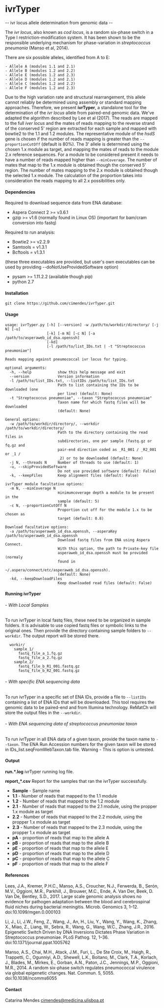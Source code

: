 # ivrTyper
-- ivr locus allele determination from genomic data --

The *ivr locus*, also known as *cod locus*, is a random six-phase switch in a Type I restriction-modification system.
It has been shown to be the responsible underlying mechanism for phase-variation in *streptococcus pneumonia* (Manso et al, 2014).

There are six possible alleles, identified from A to E:

    - Allele A (modules 1.1 and 2.1)
    - Allele B (modules 1.2 and 2.2)
    - Allele E (modules 1.2 and 2.3)
    - Allele D (modules 1.2 and 2.1)
    - Allele C (modules 1.2 and 2.2)
    - Allele F (modules 1.2 and 2.3)


Due to the high variation rate and structural rearrangement, this allele cannot reliably be determined using assembly or standard mapping approaches.
Therefore, we present **ivrTyper**, a standalone tool for the determination of the *ivr locus* allele from paired-end genomic data.
We've adapted the algorithm described by Lee et al (2017). The reads are mapped to the full *iver locus* and the mates of reads mapping to the reverse strand of the conserved 5' region are extracted for each sample and mapped with bowtie2 to the 1.1 and 1.2 modules. The representative module of the *hsdS* gene is chosen if the number of reads mapping is greater than the `--proportionCutOff` (default is 80%). The 3' allele is determined using the chosen 1.x module as target, and mapping the mates of reads to the module 2.x reference sequences.
For a module to be considered present it needs to have a number of reads mapped higher than `--minCoverage`.
The number of mates that map to the 1.x module is obtained though the conserved 5' region. The number of mates mapping to the 2.x module is obtained though the selected 1.x module. The calculation of the proportion takes into consideration the reads mapping to all 2.x possibilities only.


#### Dependencies

Required to download sequence data from ENA database:
- Aspera Connect 2 >= v3.6.1
- gzip >= v1.6 (normally found in Linux OS) (important for bam/cram conversion into fastq)

Required to run analysis:
- Bowtie2 >= v2.2.9
- Samtools = v1.3.1
- Bcftools = v1.3.1

(these three executables are provided, but user's own executables can be used by providing --doNotUseProvidedSoftware option)
- pysam >= 1.11.2.2 (available though pip)
- python 2.7


#### Installation

`git clone https://github.com/cimendes/ivrTyper.git`


#### Usage

    usage: ivrTyper.py [-h] [--version] -w /path/to/workdir/directory/ [-j N] [-u]
                       [-k] [-m N] [-c N] [-a /path/to/asperaweb_id_dsa.openssh]
                       [-kd]
                       [-l /path/to/list_IDs.txt | -t "Streptococcus pneumoniae"]

    Reads mapping against pneumococcal ivr locus for typing.

    optional arguments:
      -h, --help            show this help message and exit
      --version             Version information
      -l /path/to/list_IDs.txt, --listIDs /path/to/list_IDs.txt
                            Path to list containing the IDs to be downloaded (one
                            per line) (default: None)
      -t "Streptococcus pneumoniae", --taxon "Streptococcus pneumoniae"
                            Taxon name for which fastq files will be downloaded
                            (default: None)

    General options:
      -w /path/to/workdir/directory/, --workdir /path/to/workdir/directory/
                            Path to the directory containing the read files in
                            subdirectories, one per sample (fastq.gz or fq.gz and
                            pair-end direction coded as _R1_001 / _R2_001 or _1 /
                            _2) or to be downloaded (default: None)
      -j N, --threads N     Number of threads to use (default: 1)
      -u, --skipProvidedSoftware
                            Do not use provided software (default: False)
      -k, --keepFiles       Keep alignment files (default: False)

    ivrTyper module facultative options:
      -m N, --minCoverage N
                            minimumcoverage depth a module to be present in the
                            sample (default: 5)
      -c N, --proportionCutOff N
                            Proportion cut off for the module 1.x to be chosen as
                            target (default: 0.8)

    Download facultative options:
      -a /path/to/asperaweb_id_dsa.openssh, --asperaKey /path/to/asperaweb_id_dsa.openssh
                            Download fastq files from ENA using Aspera Connect.
                            With this option, the path to Private-key file
                            asperaweb_id_dsa.openssh must be provided (normaly
                            found in
                            ~/.aspera/connect/etc/asperaweb_id_dsa.openssh).
                            (default: None)
      -kd, --keepDownloadFiles
                            Keep downloaded read files (default: False)


#### Running ivrTyper

######  - With Local Samples
To run ivrTyper in local fastq files, these need to be organized in sample folders.
It is advisable to use copied fastq files or symbolic links to the original ones. Then provide the directory containing sample folders to `--workdir`. The output report will be stored there.
```
  workir/
    sample_1/
      fastq_file_a_1.fq.gz
      fastq_file_a_2.fq.gz
    sample_2/
      fastq_file_b_R1_001.fastq.gz
      fastq_file_b_R2_001.fastq.gz
```

###### - With specific ENA sequencing data
To run ivrTyper in a specific set of ENA IDs, provide a file to `--listIDs` containing a list of ENA IDs that will be downloaded. This tool requires the genomic data to be paired-end and from Illumina technology.
ReMatCh will store the output files in the `--workdir`.

###### - With ENA sequencing data of *streptococcus pneumoniae* taxon
To run ivrTyper in all ENA data of a given taxon, provide the taxon name to `--taxon`.
The ENA Run Accession numbers for the given taxon will be stored in IDs_list.seqFromWebTaxon.tab file.
Warning - This is option is untested.


#### Output

**run.*.log**
ivrTyper running log file.

**report_*.csv**
Report for the samples that ran the ivrTyper successfully.
- **Sample** - Sample name
- **1.1** - Number of reads that mapped to the 1.1 module
- **1.2** - Number of reads that mapped to the 1.2 module
- **2.1** - Number of reads that mapped to the 2.1 module, using the propper 1.x module as target
- **2.2** - Number of reads that mapped to the 2.2 module, using the propper 1.x module as target
- **2.3** - Number of reads that mapped to the 2.3 module, using the propper 1.x module as target
- **pA** - proportion of reads that map to the allele A
- **pB** - proportion of reads that map to the allele B
- **pE** - proportion of reads that map to the allele E
- **pD** - proportion of reads that map to the allele D
- **pC** - proportion of reads that map to the allele C
- **pF** - proportion of reads that map to the allele F


#### References
Lees, J.A., Kremer, P.H.C., Manso, A.S., Croucher, N.J., Ferwerda, B., Serón, M.V., Oggioni, M.R., Parkhill, J., Brouwer, M.C., Ende, A. Van Der, Beek, D. Van De, Bentley, S.D., 2017. Large scale genomic analysis shows no evidence for pathogen adaptation between the blood and cerebrospinal fluid niches during bacterial meningitis. Microb. Genomics 3, 1–12. doi:10.1099/mgen.0.000103

Li, J., Li, J.W., Feng, Z., Wang, J., An, H., Liu, Y., Wang, Y., Wang, K., Zhang, X., Miao, Z., Liang, W., Sebra, R., Wang, G., Wang, W.C., Zhang, J.R., 2016. Epigenetic Switch Driven by DNA Inversions Dictates Phase Variation in Streptococcus pneumoniae. PLoS Pathog. 12, 1–36. doi:10.1371/journal.ppat.1005762

Manso, A.S., Chai, M.H., Atack, J.M., Furi, L., De Ste Croix, M., Haigh, R., Trappetti, C., Ogunniyi, A.D., Shewell, L.K., Boitano, M., Clark, T.A., Korlach, J., Blades, M., Mirkes, E., Gorban, A.N., Paton, J.C., Jennings, M.P., Oggioni, M.R., 2014. A random six-phase switch regulates pneumococcal virulence via global epigenetic changes. Nat. Commun. 5, 5055. doi:10.1038/ncomms6055


#### Contact
Catarina Mendes <cimendes@medicina.ulisboa.pt>
